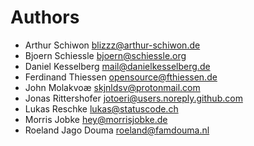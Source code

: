 <!--
  - SPDX-FileCopyrightText: 2024 Nextcloud GmbH and Nextcloud contributors
  - SPDX-License-Identifier: CC0-1.0
-->
# Authors

- Arthur Schiwon <blizzz@arthur-schiwon.de>
- Bjoern Schiessle <bjoern@schiessle.org>
- Daniel Kesselberg <mail@danielkesselberg.de>
- Ferdinand Thiessen <opensource@fthiessen.de>
- John Molakvoæ <skjnldsv@protonmail.com>
- Jonas Rittershofer <jotoeri@users.noreply.github.com>
- Lukas Reschke <lukas@statuscode.ch>
- Morris Jobke <hey@morrisjobke.de>
- Roeland Jago Douma <roeland@famdouma.nl>
